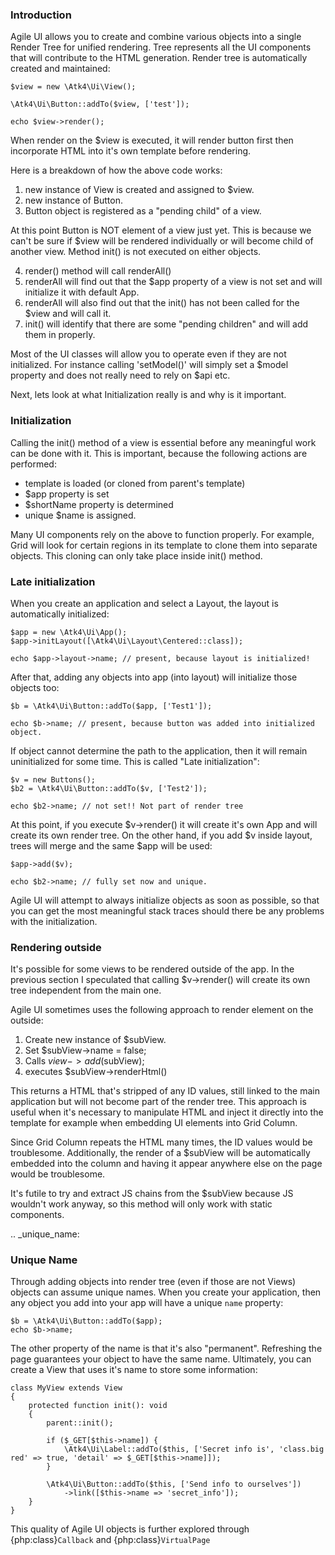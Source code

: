 ### Introduction

Agile UI allows you to create and combine various objects into a single Render Tree for unified rendering. Tree represents
all the UI components that will contribute to the HTML generation. Render tree is automatically created and maintained:

```
$view = new \Atk4\Ui\View();

\Atk4\Ui\Button::addTo($view, ['test']);

echo $view->render();
```

When render on the $view is executed, it will render button first then incorporate HTML into it's own template before rendering.

Here is a breakdown of how the above code works:

1. new instance of View is created and assigned to $view.
2. new instance of Button.
3. Button object is registered as a "pending child" of a view.

At this point Button is NOT element of a view just yet. This is because we can't be sure if $view will be rendered individually
or will become child of another view. Method init() is not executed on either objects.

4. render() method will call renderAll()
5. renderAll will find out that the $app property of a view is not set and will initialize it with default App.
6. renderAll will also find out that the init() has not been called for the $view and will call it.
7. init() will identify that there are some "pending children" and will add them in properly.

Most of the UI classes will allow you to operate even if they are not initialized. For instance calling 'setModel()' will
simply set a $model property and does not really need to rely on $api etc.

Next, lets look at what Initialization really is and why is it important.

### Initialization

Calling the init() method of a view is essential before any meaningful work can be done with it. This is important, because
the following actions are performed:

- template is loaded (or cloned from parent's template)
- $app property is set
- $shortName property is determined
- unique $name is assigned.

Many UI components rely on the above to function properly. For example, Grid will look for certain regions in its template
to clone them into separate objects. This cloning can only take place inside init() method.

### Late initialization

When you create an application and select a Layout, the layout is automatically initialized:

```
$app = new \Atk4\Ui\App();
$app->initLayout([\Atk4\Ui\Layout\Centered::class]);

echo $app->layout->name; // present, because layout is initialized!
```

After that, adding any objects into app (into layout) will initialize those objects too:

```
$b = \Atk4\Ui\Button::addTo($app, ['Test1']);

echo $b->name; // present, because button was added into initialized object.
```

If object cannot determine the path to the application, then it will remain uninitialized for some time. This is called
"Late initialization":

```
$v = new Buttons();
$b2 = \Atk4\Ui\Button::addTo($v, ['Test2']);

echo $b2->name; // not set!! Not part of render tree
```

At this point, if you execute $v->render() it will create it's own App and will create its own render tree. On the other
hand, if you add $v inside layout, trees will merge and the same $app will be used:

```
$app->add($v);

echo $b2->name; // fully set now and unique.
```

Agile UI will attempt to always initialize objects as soon as possible, so that you can get the most meaningful stack traces
should there be any problems with the initialization.

### Rendering outside

It's possible for some views to be rendered outside of the app. In the previous section I speculated that calling $v->render()
will create its own tree independent from the main one.

Agile UI sometimes uses the following approach to render element on the outside:

1. Create new instance of $subView.
2. Set $subView->name = false;
3. Calls $view->add($subView);
4. executes $subView->renderHtml()

This returns a HTML that's stripped of any ID values, still linked to the main application but will not become part of the
render tree. This approach is useful when it's necessary to manipulate HTML and inject it directly into the template for
example when embedding UI elements into Grid Column.

Since Grid Column repeats the HTML many times, the ID values would be troublesome. Additionally, the render of a $subView
will be automatically embedded into the column and having it appear anywhere else on the page would be troublesome.

It's futile to try and extract JS chains from the $subView because JS wouldn't work anyway, so this method will only work
with static components.

.. _unique_name:

### Unique Name

Through adding objects into render tree (even if those are not Views) objects can assume unique names. When you create
your application, then any object you add into your app will have a unique `name` property:

```
$b = \Atk4\Ui\Button::addTo($app);
echo $b->name;
```

The other property of the name is that it's also "permanent". Refreshing the page guarantees your object to have the same
name. Ultimately, you can create a View that uses it's name to store some information:

```
class MyView extends View
{
    protected function init(): void
    {
        parent::init();

        if ($_GET[$this->name]) {
            \Atk4\Ui\Label::addTo($this, ['Secret info is', 'class.big red' => true, 'detail' => $_GET[$this->name]]);
        }

        \Atk4\Ui\Button::addTo($this, ['Send info to ourselves'])
            ->link([$this->name => 'secret_info']);
    }
}
```

This quality of Agile UI objects is further explored through {php:class}`Callback` and {php:class}`VirtualPage`
